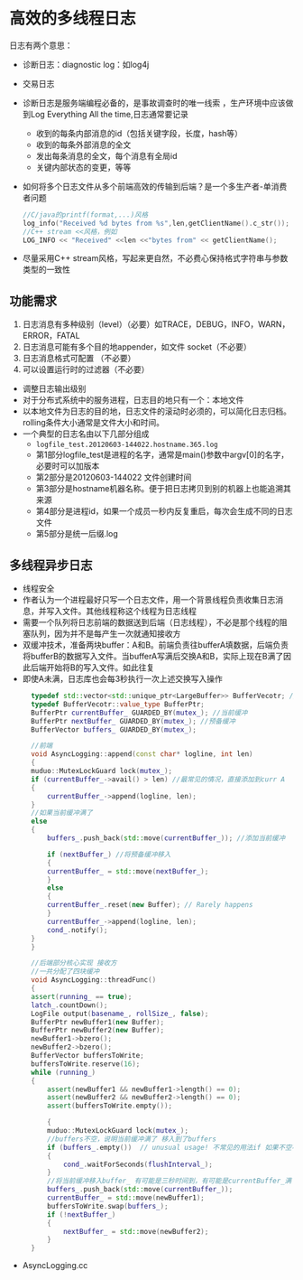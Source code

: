 # 高效的多线程日志
日志有两个意思：
- 诊断日志：diagnostic log：如log4j
- 交易日志

- 诊断日志是服务端编程必备的，是事故调查时的唯一线索 ，生产环境中应该做到Log Everything All the time,日志通常要记录
  - 收到的每条内部消息的id（包括关键字段，长度，hash等）
  - 收到的每条外部消息的全文
  - 发出每条消息的全文，每个消息有全局id
  - 关键内部状态的变更，等等

- 如何将多个日志文件从多个前端高效的传输到后端？是一个多生产者-单消费者问题
  ```cpp
  //C/java的printf(format,...)风格
  log_info("Received %d bytes from %s",len,getClientName().c_str());
  //C++ stream <<风格，例如
  LOG_INFO << "Received" <<len <<"bytes from" << getClientName();
  ```

- 尽量采用C++ stream风格，写起来更自然，不必费心保持格式字符串与参数类型的一致性


## 功能需求

1. 日志消息有多种级别（level）（必要）如TRACE，DEBUG，INFO，WARN，ERROR，FATAL
2. 日志消息可能有多个目的地appender，如文件 socket（不必要）
3. 日志消息格式可配置 （不必要）
4. 可以设置运行时的过滤器（不必要）

- 调整日志输出级别
- 对于分布式系统中的服务进程，日志目的地只有一个：本地文件
- 以本地文件为日志的目的地，日志文件的滚动时必须的，可以简化日志归档。rolling条件大小通常是文件大小和时间。
- 一个典型的日志名由以下几部分组成
  - `logfile_test.20120603-144022.hostname.365.log`
  - 第1部分logfile_test是进程的名字，通常是main()参数中argv[0]的名字，必要时可以加版本
  - 第2部分是20120603-144022 文件创建时间
  - 第3部分是hostname机器名称。便于把日志拷贝到别的机器上也能追溯其来源
  - 第4部分是进程id，如果一个成员一秒内反复重启，每次会生成不同的日志文件
  - 第5部分是统一后缀.log

## 多线程异步日志
- 线程安全
- 作者认为一个进程最好只写一个日志文件，用一个背景线程负责收集日志消息，并写入文件。其他线程称这个线程为日志线程
- 需要一个队列将日志前端的数据送到后端（日志线程），不必是那个线程的阻塞队列，因为并不是每产生一次就通知接收方
- 双缓冲技术，准备两块buffer：A和B。前端负责往bufferA填数据，后端负责将bufferB的数据写入文件。当bufferA写满后交换A和B，实际上现在B满了因此后端开始将B的写入文件。如此往复
- 即使A未满，日志库也会每3秒执行一次上述交换写入操作
  ```cpp
    typedef std::vector<std::unique_ptr<LargeBuffer>> BufferVecotr; //具有移动语意，自动管理对象声明期
    typedef BufferVecotr::value_type BufferPtr;
    BufferPtr currentBuffer_ GUARDED_BY(mutex_); //当前缓冲
    BufferPtr nextBuffer_ GUARDED_BY(mutex_); //预备缓冲
    BufferVector buffers_ GUARDED_BY(mutex_);

    //前端
    void AsyncLogging::append(const char* logline, int len)
    {
    muduo::MutexLockGuard lock(mutex_);
    if (currentBuffer_->avail() > len) //最常见的情况，直接添加到curr A
    {
        currentBuffer_->append(logline, len);
    }
    //如果当前缓冲满了
    else
    {
        buffers_.push_back(std::move(currentBuffer_)); //添加当前缓冲

        if (nextBuffer_) //将预备缓冲移入
        {
        currentBuffer_ = std::move(nextBuffer_);
        }
        else
        {
        currentBuffer_.reset(new Buffer); // Rarely happens
        }
        currentBuffer_->append(logline, len);
        cond_.notify();
    }
    }

    //后端部分核心实现 接收方
    //一共分配了四块缓冲
    void AsyncLogging::threadFunc()
    {
    assert(running_ == true);
    latch_.countDown();
    LogFile output(basename_, rollSize_, false);
    BufferPtr newBuffer1(new Buffer);
    BufferPtr newBuffer2(new Buffer);
    newBuffer1->bzero();
    newBuffer2->bzero();
    BufferVector buffersToWrite;
    buffersToWrite.reserve(16);
    while (running_)
    {
        assert(newBuffer1 && newBuffer1->length() == 0);
        assert(newBuffer2 && newBuffer2->length() == 0);
        assert(buffersToWrite.empty());

        {
        muduo::MutexLockGuard lock(mutex_);
        //buffers不空，说明当前缓冲满了 移入到了buffers
        if (buffers_.empty())  // unusual usage! 不常见的用法if 如果不空不会进入等待
        {
            cond_.waitForSeconds(flushInterval_);
        }
        //将当前缓冲移入buffer_ 有可能是三秒时间到，有可能是currentBuffer_满
        buffers_.push_back(std::move(currentBuffer_));
        currentBuffer_ = std::move(newBuffer1);
        buffersToWrite.swap(buffers_);
        if (!nextBuffer_)
        {
            nextBuffer_ = std::move(newBuffer2);
        }
    }
  ```
- AsyncLogging.cc


